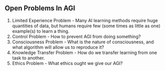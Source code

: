 ## Open Problems In AGI

1. Limited Experience Problem - Many AI learning methods require huge quantities of data, but humans require few (some times as little as one) example(s) to learn a thing.
2. Control Problem - How to prevent AGI from doing something?
3. Consciousness Problem - What is the nature of consciousness, and what algorithm will allow us to reproduce it?
4. Knowledge Transfer Problem - How do we transfer learning from one task to another.
5. Ethics Problem - What ethics ought we give our AGI?

